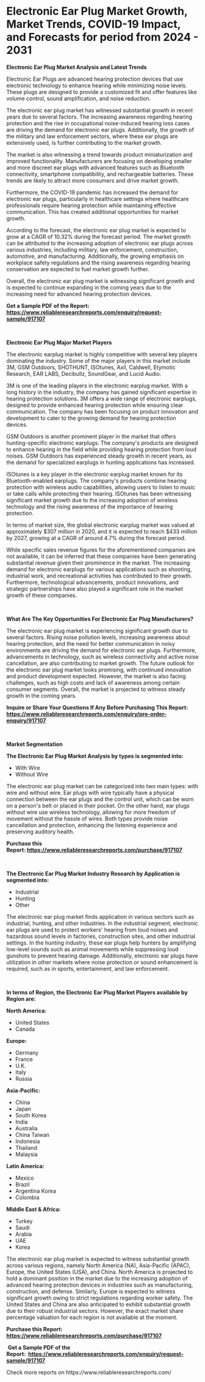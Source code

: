 <p><h1>Electronic Ear Plug Market Growth, Market Trends, COVID-19 Impact, and Forecasts for period from 2024 - 2031</h1></p><p><strong>Electronic Ear Plug Market Analysis and Latest Trends</strong></p>
<p><p>Electronic Ear Plugs are advanced hearing protection devices that use electronic technology to enhance hearing while minimizing noise levels. These plugs are designed to provide a customized fit and offer features like volume control, sound amplification, and noise reduction.</p><p>The electronic ear plug market has witnessed substantial growth in recent years due to several factors. The increasing awareness regarding hearing protection and the rise in occupational noise-induced hearing loss cases are driving the demand for electronic ear plugs. Additionally, the growth of the military and law enforcement sectors, where these ear plugs are extensively used, is further contributing to the market growth.</p><p>The market is also witnessing a trend towards product miniaturization and improved functionality. Manufacturers are focusing on developing smaller and more discreet ear plugs with advanced features such as Bluetooth connectivity, smartphone compatibility, and rechargeable batteries. These trends are likely to attract more consumers and drive market growth.</p><p>Furthermore, the COVID-19 pandemic has increased the demand for electronic ear plugs, particularly in healthcare settings where healthcare professionals require hearing protection while maintaining effective communication. This has created additional opportunities for market growth.</p><p>According to the forecast, the electronic ear plug market is expected to grow at a CAGR of 10.32% during the forecast period. The market growth can be attributed to the increasing adoption of electronic ear plugs across various industries, including military, law enforcement, construction, automotive, and manufacturing. Additionally, the growing emphasis on workplace safety regulations and the rising awareness regarding hearing conservation are expected to fuel market growth further.</p><p>Overall, the electronic ear plug market is witnessing significant growth and is expected to continue expanding in the coming years due to the increasing need for advanced hearing protection devices.</p></p>
<p><strong>Get a Sample PDF of the Report:&nbsp; <a href="https://www.reliableresearchreports.com/enquiry/request-sample/917107">https://www.reliableresearchreports.com/enquiry/request-sample/917107</a></strong></p>
<p>&nbsp;</p>
<p><strong>Electronic Ear Plug Major Market Players</strong></p>
<p><p>The electronic earplug market is highly competitive with several key players dominating the industry. Some of the major players in this market include 3M, GSM Outdoors, SHOTHUNT, ISOtunes, Axil, Caldwell, Etymotic Research, EAR LABS, Decibullz, SoundGear, and Lucid Audio.</p><p>3M is one of the leading players in the electronic earplug market. With a long history in the industry, the company has gained significant expertise in hearing protection solutions. 3M offers a wide range of electronic earplugs, designed to provide enhanced hearing protection while ensuring clear communication. The company has been focusing on product innovation and development to cater to the growing demand for hearing protection devices.</p><p>GSM Outdoors is another prominent player in the market that offers hunting-specific electronic earplugs. The company's products are designed to enhance hearing in the field while providing hearing protection from loud noises. GSM Outdoors has experienced steady growth in recent years, as the demand for specialized earplugs in hunting applications has increased.</p><p>ISOtunes is a key player in the electronic earplug market known for its Bluetooth-enabled earplugs. The company's products combine hearing protection with wireless audio capabilities, allowing users to listen to music or take calls while protecting their hearing. ISOtunes has been witnessing significant market growth due to the increasing adoption of wireless technology and the rising awareness of the importance of hearing protection.</p><p>In terms of market size, the global electronic earplug market was valued at approximately $307 million in 2020, and it is expected to reach $433 million by 2027, growing at a CAGR of around 4.7% during the forecast period. </p><p>While specific sales revenue figures for the aforementioned companies are not available, it can be inferred that these companies have been generating substantial revenue given their prominence in the market. The increasing demand for electronic earplugs for various applications such as shooting, industrial work, and recreational activities has contributed to their growth. Furthermore, technological advancements, product innovations, and strategic partnerships have also played a significant role in the market growth of these companies.</p></p>
<p>&nbsp;</p>
<p><strong>What Are The Key Opportunities For Electronic Ear Plug Manufacturers?</strong></p>
<p><p>The electronic ear plug market is experiencing significant growth due to several factors. Rising noise pollution levels, increasing awareness about hearing protection, and the need for better communication in noisy environments are driving the demand for electronic ear plugs. Furthermore, advancements in technology, such as wireless connectivity and active noise cancellation, are also contributing to market growth. The future outlook for the electronic ear plug market looks promising, with continued innovation and product development expected. However, the market is also facing challenges, such as high costs and lack of awareness among certain consumer segments. Overall, the market is projected to witness steady growth in the coming years.</p></p>
<p><strong>Inquire or Share Your Questions If Any Before Purchasing This Report: <a href="https://www.reliableresearchreports.com/enquiry/pre-order-enquiry/917107">https://www.reliableresearchreports.com/enquiry/pre-order-enquiry/917107</a></strong></p>
<p>&nbsp;</p>
<p><strong>Market Segmentation</strong></p>
<p><strong>The Electronic Ear Plug Market Analysis by types is segmented into:</strong></p>
<p><ul><li>With Wire</li><li>Without Wire</li></ul></p>
<p><p>The electronic ear plug market can be categorized into two main types: with wire and without wire. Ear plugs with wire typically have a physical connection between the ear plugs and the control unit, which can be worn on a person's belt or placed in their pocket. On the other hand, ear plugs without wire use wireless technology, allowing for more freedom of movement without the hassle of wires. Both types provide noise cancellation and protection, enhancing the listening experience and preserving auditory health.</p></p>
<p><strong>Purchase this Report:&nbsp;<a href="https://www.reliableresearchreports.com/purchase/917107">https://www.reliableresearchreports.com/purchase/917107</a></strong></p>
<p>&nbsp;</p>
<p><strong>The Electronic Ear Plug Market Industry Research by Application is segmented into:</strong></p>
<p><ul><li>Industrial</li><li>Hunting</li><li>Other</li></ul></p>
<p><p>The electronic ear plug market finds application in various sectors such as industrial, hunting, and other industries. In the industrial segment, electronic ear plugs are used to protect workers' hearing from loud noises and hazardous sound levels in factories, construction sites, and other industrial settings. In the hunting industry, these ear plugs help hunters by amplifying low-level sounds such as animal movements while suppressing loud gunshots to prevent hearing damage. Additionally, electronic ear plugs have utilization in other markets where noise protection or sound enhancement is required, such as in sports, entertainment, and law enforcement.</p></p>
<p>&nbsp;</p>
<p><strong>In terms of Region, the Electronic Ear Plug Market Players available by Region are:</strong></p>
<p>
    <p> <strong> North America: </strong>
        <ul>
            <li>United States</li>
            <li>Canada</li>
        </ul>
        </p> 
    <p> <strong> Europe: </strong>
        <ul>
            <li>Germany</li>
            <li>France</li>
            <li>U.K.</li>
            <li>Italy</li>
            <li>Russia</li>
        </ul>
        </p> 
    <p> <strong> Asia-Pacific: </strong>
        <ul>
            <li>China</li>
            <li>Japan</li>
            <li>South Korea</li>
            <li>India</li>
            <li>Australia</li>
            <li>China Taiwan</li>
            <li>Indonesia</li>
            <li>Thailand</li>
            <li>Malaysia</li>
        </ul>
        </p> 
    <p> <strong> Latin America: </strong>
        <ul>
            <li>Mexico</li>
            <li>Brazil</li>
            <li>Argentina Korea</li>
            <li>Colombia</li>
        </ul>
        </p> 
    <p> <strong> Middle East & Africa: </strong>
        <ul>
            <li>Turkey</li>
            <li>Saudi</li>
            <li>Arabia</li>
            <li>UAE</li>
            <li>Korea</li>
        </ul>
    </p>
    </p>
<p><p>The electronic ear plug market is expected to witness substantial growth across various regions, namely North America (NA), Asia-Pacific (APAC), Europe, the United States (USA), and China. North America is projected to hold a dominant position in the market due to the increasing adoption of advanced hearing protection devices in industries such as manufacturing, construction, and defense. Similarly, Europe is expected to witness significant growth owing to strict regulations regarding worker safety. The United States and China are also anticipated to exhibit substantial growth due to their robust industrial sectors. However, the exact market share percentage valuation for each region is not available at the moment.</p></p>
<p><strong>Purchase this Report: <a href="https://www.reliableresearchreports.com/purchase/917107">https://www.reliableresearchreports.com/purchase/917107</a></strong></p>
<p>&nbsp;<strong>Get a Sample PDF of the Report:&nbsp;&nbsp;<a href="https://www.reliableresearchreports.com/enquiry/request-sample/917107">https://www.reliableresearchreports.com/enquiry/request-sample/917107</a></strong></p>
<p><strong></strong></p>
<p>Check more reports on https://www.reliableresearchreports.com/</p>